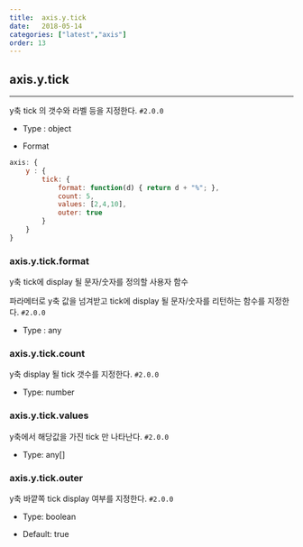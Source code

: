 ```yaml
---
title:  axis.y.tick
date:   2018-05-14
categories: ["latest","axis"]
order: 13
---
```


## axis.y.tick
---

y축 tick 의 갯수와 라벨 등을 지정한다.
`#2.0.0`

* Type : object

* Format
```javascript
axis: {
	y : {
		tick: {
			format: function(d) { return d + "%"; },
			count: 5,
			values: [2,4,10],
			outer: true
		}
	}
}
```

### axis.y.tick.format

y축 tick에 display 될 문자/숫자를 정의할 사용자 함수

파라메터로 y축 값을 넘겨받고 tick에 display 될  문자/숫자를 리턴하는 함수를 지정한다.
`#2.0.0`

* Type : any


### axis.y.tick.count

y축 display 될 tick 갯수를 지정한다.
`#2.0.0`

* Type: number


### axis.y.tick.values

y축에서 해당값을 가진 tick 만 나타난다.
`#2.0.0`

* Type: any[]

### axis.y.tick.outer

y축 바깥쪽 tick display 여부를 지정한다.
`#2.0.0`

* Type: boolean

* Default: true
